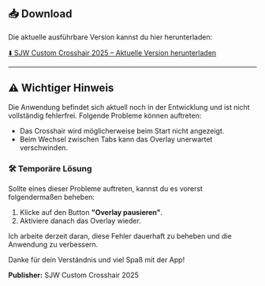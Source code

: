 ## 📥 Download

Die aktuelle ausführbare Version kannst du hier herunterladen:

[⬇️ SJW Custom Crosshair 2025 – Aktuelle Version herunterladen](https://github.com/SJW-Custom-Crosshair-2025/SJW-Custom-Crosshair-2025/releases/download/v1.0.8/SJW.Custom.Crosshair.2025.exe)

---

## ⚠️ Wichtiger Hinweis

Die Anwendung befindet sich aktuell noch in der Entwicklung und ist nicht vollständig fehlerfrei. Folgende Probleme können auftreten:

- Das Crosshair wird möglicherweise beim Start nicht angezeigt.
- Beim Wechsel zwischen Tabs kann das Overlay unerwartet verschwinden.

### 🛠️ Temporäre Lösung

Sollte eines dieser Probleme auftreten, kannst du es vorerst folgendermaßen beheben:

1. Klicke auf den Button **"Overlay pausieren"**.
2. Aktiviere danach das Overlay wieder.

Ich arbeite derzeit daran, diese Fehler dauerhaft zu beheben und die Anwendung zu verbessern.

Danke für dein Verständnis und viel Spaß mit der App!

**Publisher:** SJW Custom Crosshair 2025
